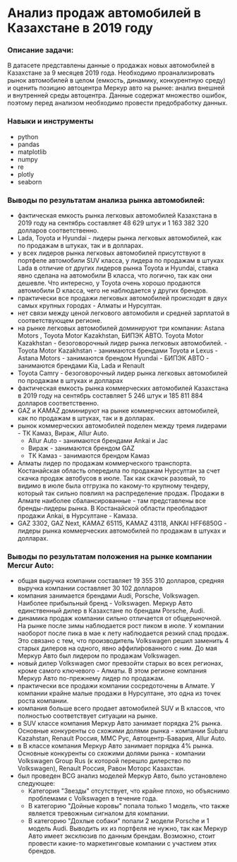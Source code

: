 # Анализ продаж автомобилей в Казахстане в 2019 году
### Описание задачи:
В датасете представлены данные о продажах новых автомобилей в Казахстане за 9 месяцев 2019 года. Необходимо проанализировать рынок автомобилей в целом (емкость, динамику, конкурентную среду) и оценить позицию автоцентра Меркур авто на рынке: анализ внешней и внутренней среды автоцентра. Данные содержат множество ошибок, поэтому перед анализом необходимо провести предобработку данных.

### Навыки и инструменты
- python
- pandas
- matplotlib
- numpy
- re
- plotly
- seaborn

### Выводы по результатам анализа рынка автомобилей:
- фактическая емкость рынка легковых автомобилей Казахстана в 2019 году на сентябрь составляет 48 629 штук и 1 163 382 320 долларов соответственно.
- Lada, Toyota и Hyundai - лидеры рынка легковых автомобилей, как по продажам в штуках, так и в долларах.
- у всех лидеров рынка легковых автомобилей присутствуют в портфеле автомобили SUV класса, у лидера по продажам в штуках Lada в отличие от других лидеров рынка Toyota и Hyundai, ставка явно сделана на автомобили B класса, что логично, так как они дешевле. Что интересно, у Toyota очень хорошо продаются автомобили D класса, чего не наблюдается у других брендов.
- практически все продажи легковых автомобилей происходят в двух самых крупных городах - Алматы и Нурсултан.
- нет связи между ценой легкового автомобиля и средней зарплатой в соответствующем регионе.
- на рынке легковых автомобилей доминируют три компании: Astana Motors , Toyota Motor Kazakhstan, БИПЭК АВТО. Toyota Motor Kazakhstan - безоговорочный лидер рынка легковых автомобилей.
      - Toyota Motor Kazakhstan - занимаются брендами Toyota и Lexus
      - Astana Motors - занимаются брендом Hyundai
      - БИПЭК АВТО - занимаются брендами Kia, Lada и Renault
- Toyota Camry - безоговорочный лидер рынка легковых автомобилей по продажам в штуках и долларах
- фактическая емкость рынка коммерческих автомобилей Казахстана в 2019 году на сентябрь составляет 5 246 штук и 185 811 884 долларов соответственно.
- GAZ и KAMAZ доминируют на рынке коммерческих автомобилей, как по продажам в штуках, так и в долларах.
- рынок коммерческих автомобилей поделен между тремя лидерами - ТК Камаз, Вираж, Allur Auto.
     - Allur Auto - занимаются брендами Ankai и Jac
     - Вираж - занимаются брендом GAZ
     - ТК Камаз - занимаются брендом Камаз
- Алматы лидер по продажам коммерческого транспорта. Костанайская область опередила по продажам Нурсултан за счет скачка продаж автобусов в июле. Так как скачок разовый, то видимо в июле была отгрузка по какому-то крупному тендеру, который так сильно повлиял на распределение продаж. Продажи в Алмате наиболее сбалансированные - там представлены все бренды-лидеры рынка. В Костанайской области преобладают продажи Ankai, в Нурсултане - Камаза.
- GAZ 3302, GAZ Next, KAMAZ 65115, KAMAZ 43118, ANKAI HFF6850G - лидеры рынка коммерческих автомобилей по продажам в штуках и долларах.
### Выводы по результатам положения на рынке компании Mercur Auto:
- общая выручка компании составляет 19 355 310 долларов, средняя выручка компании составляет 30 102 долларов
- компания занимается брендами Audi, Porsche, Volkswagen. Наиболее прибыльный бренд - Volkswagen. Меркур Авто единственный дилер в Казахстане по брендам Porsche, Audi.
- динамика продаж компании сильно отличается от общерыночной. На рынке после зимы наблюдается рост пиком в июле. У компании наоборот после пика в мае к лету наблюдается резкий спад продаж. Это связано с тем, что производитель Volkswagen решил заменить 4 старых дилеров на одного, явно аффили́рованного с ним. До мая Меркур Авто был лидером по продажам Volkswagen.
- новый дилер Volkswagen смог превзойти старых во всех регионах, кроме самого ключевого - Алматы. В этом регионе компания Меркур Авто по-прежнему лидер по продажам.
- практически все продажи компании сосредоточены в Алмате. У компании крайне малые продажи в Нурсултане, это одна из точек роста компании.
- компания больше всего продает автомобилей SUV и B классов, что полностью соответствует ситуации на рынке.
- в SUV классе компания Меркур Авто занимает порядка 2% рынка. Основные конкуренты со схожими долями рынка - компании Subaru Kazahstan, Renault Россия, ММС Рус, Автоцентр-Бавария, Allur Auto.
- в В классе компания Меркур Авто занимает порядка 4% рынка. Основные конкуренты со схожими долями рынка - компании Volkswagen Group Rus (к которой перешло дилерство по Volkswagen), Renault Россия, Равон Моторс Казахстан.
- был проведен BCG анализ моделей Меркур Авто, было установлено следующее:
    - Категория "Звезды" отсутствует, что крайне плохо, но объяснимо проблемами с Volkswagen в течение года.
    - В категорию "Дойные коровы" попала только 1 модель, что также является тревожным сигналом для компании.
    - В категорию "Дохлые собаки" попали 2 модели Porsche и 1 модель Audi. Выводить их из портфеля не нужно, так как Меркур Авто имеет эксклюзив по данным брендам. Возможно, стоит провести какие-то маркетинговые компании с участием этих брендов.
